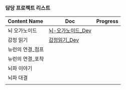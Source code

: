 
### 담당 프로젝트 리스트

| Content Name     | Doc                                         | Progress |
|:---------------- | ------------------------------------------- |:--------:|
| 뇌 오가노이드    | [뇌-오가노이드_Dev](뇌-오가노이드_Dev.md) |          |
| 감정 읽기        | [감정읽기_Dev](감정읽기_Dev.md)           |          |
| 뉴런의 연결_점프 |                                             |          |
| 뉴런의 연결_포착 |                                             |          |
| 뇌파 이야기      |                                             |          |
| 뇌파 대결        |                                             |          |
|                  |                                             |          |

